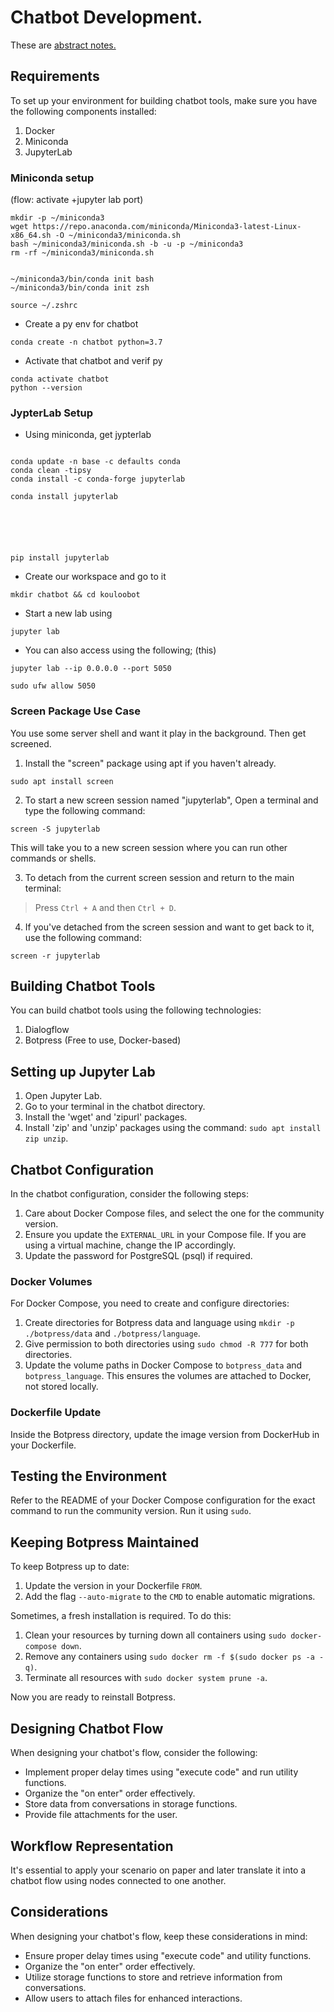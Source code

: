 # Chatbot Development.


These are [abstract notes.](assets/notes/1kouloo-req.txt)

## Requirements

To set up your environment for building chatbot tools, make sure you have the following components installed:

1. Docker
2. Miniconda
3. JupyterLab


### Miniconda setup

(flow: activate +jupyter lab port)

```
mkdir -p ~/miniconda3
wget https://repo.anaconda.com/miniconda/Miniconda3-latest-Linux-x86_64.sh -O ~/miniconda3/miniconda.sh
bash ~/miniconda3/miniconda.sh -b -u -p ~/miniconda3
rm -rf ~/miniconda3/miniconda.sh


~/miniconda3/bin/conda init bash
~/miniconda3/bin/conda init zsh

source ~/.zshrc  
```

- Create a py env for chatbot
```
conda create -n chatbot python=3.7
```

- Activate that chatbot and verif py
```
conda activate chatbot
python --version
```

### JypterLab Setup


- Using miniconda, get jypterlab
```

conda update -n base -c defaults conda
conda clean -tipsy
conda install -c conda-forge jupyterlab

conda install jupyterlab 






pip install jupyterlab
```

- Create our workspace and go to it
```
mkdir chatbot && cd kouloobot
```

- Start a new lab using

```
jupyter lab
```

- You can also access using the following; (this)
```
jupyter lab --ip 0.0.0.0 --port 5050

sudo ufw allow 5050
```


### Screen Package Use Case

You use some server shell and want it play in the background. Then get screened.


1. Install the "screen" package using apt if you haven't already.
```
sudo apt install screen
```


2. To start a new screen session named "jupyterlab", Open a terminal and type the following command:
```
screen -S jupyterlab
```

This will take you to a new screen session where you can run other commands or shells.


3. To detach from the current screen session and return to the main terminal:

> Press `Ctrl + A` and then `Ctrl + D`.

4. If you've detached from the screen session and want to get back to it, use the following command:

```
screen -r jupyterlab
```

## Building Chatbot Tools

You can build chatbot tools using the following technologies:

1. Dialogflow
2. Botpress (Free to use, Docker-based)

## Setting up Jupyter Lab

1. Open Jupyter Lab.
2. Go to your terminal in the chatbot directory.
3. Install the 'wget' and 'zipurl' packages.
4. Install 'zip' and 'unzip' packages using the command: `sudo apt install zip unzip`.

## Chatbot Configuration

In the chatbot configuration, consider the following steps:

1. Care about Docker Compose files, and select the one for the community version.
2. Ensure you update the `EXTERNAL_URL` in your Compose file. If you are using a virtual machine, change the IP accordingly.
3. Update the password for PostgreSQL (psql) if required.

### Docker Volumes

For Docker Compose, you need to create and configure directories:

1. Create directories for Botpress data and language using `mkdir -p ./botpress/data` and `./botpress/language`.
2. Give permission to both directories using `sudo chmod -R 777` for both directories.
3. Update the volume paths in Docker Compose to `botpress_data` and `botpress_language`. This ensures the volumes are attached to Docker, not stored locally.

### Dockerfile Update

Inside the Botpress directory, update the image version from DockerHub in your Dockerfile.

## Testing the Environment

Refer to the README of your Docker Compose configuration for the exact command to run the community version. Run it using `sudo`.

## Keeping Botpress Maintained

To keep Botpress up to date:

1. Update the version in your Dockerfile `FROM`.
2. Add the flag `--auto-migrate` to the `CMD` to enable automatic migrations.

Sometimes, a fresh installation is required. To do this:

1. Clean your resources by turning down all containers using `sudo docker-compose down`.
2. Remove any containers using `sudo docker rm -f $(sudo docker ps -a -q)`.
3. Terminate all resources with `sudo docker system prune -a`.

Now you are ready to reinstall Botpress.

## Designing Chatbot Flow

When designing your chatbot's flow, consider the following:

- Implement proper delay times using "execute code" and run utility functions.
- Organize the "on enter" order effectively.
- Store data from conversations in storage functions.
- Provide file attachments for the user.

## Workflow Representation

It's essential to apply your scenario on paper and later translate it into a chatbot flow using nodes connected to one another.

## Considerations

When designing your chatbot's flow, keep these considerations in mind:

- Ensure proper delay times using "execute code" and utility functions.
- Organize the "on enter" order effectively.
- Utilize storage functions to store and retrieve information from conversations.
- Allow users to attach files for enhanced interactions.